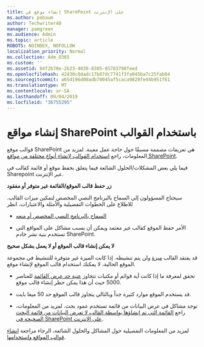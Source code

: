 ```yaml
---
title: إنشاء موقع في SharePoint على الإنترنت
ms.author: pebaum
author: Techwriter40
manager: pamgreen
ms.audience: Admin
ms.topic: article
ROBOTS: NOINDEX, NOFOLLOW
localization_priority: Normal
ms.collection: Adm_O365
ms.custom: ''
ms.assetid: 84f2b70e-2b23-4039-8305-85783798feed
ms.openlocfilehash: 42430c8dadc17b87dc7741f3fa045ba7c25fab84
ms.sourcegitcommit: a65d196d00adb70045af5caca9828fe44b951f61
ms.translationtype: MT
ms.contentlocale: ar-SA
ms.lasthandoff: 09/04/2019
ms.locfileid: "36755295"
---
```

# <a name="create-sharepoint-sites-using-templates"></a>إنشاء مواقع SharePoint باستخدام القوالب

قوالب موقع SharePoint هي تعريفات مصممة مسبقًا حول حاجة عمل معينة. لمزيد من المعلومات، راجع [استخدام القوالب لإنشاء أنواع مختلفة من مواقع SharePoint](https://support.office.com/article/using-templates-to-create-different-kinds-of-sharepoint-sites-449eccec-ff99-4cf3-b62e-dcfee37e8da4).

فيما يلي بعض المشكلات/الحلول الشائعة فيما يتعلق بحفظ موقع أو قائمة كقالب في Sharepoint عبر الإنترنت. 

**زر حفظ قالب الموقع/القائمة غير متوفر أو مفقود**

سيحتاج المسؤولون إلى السماح بالبرنامج النصي المخصص لتمكين ميزات القالب. للاطلاع على الخطوات التفصيلية والأمثلة والاعتبارات، انظر 

- [السماح بالبرنامج النصي المخصص أو منعه](https://docs.microsoft.com/sharepoint/allow-or-prevent-custom-script)

- الأمر حفظ الموقع كقالب غير معتمد ويمكن أن يسبب مشاكل على المواقع التي تستخدم بنية نشر خادم SharePoint.

**لا يمكن إنشاء قالب الموقع أو لا يعمل بشكل صحيح**

قد يفتقد القالب [ميزة](https://social.technet.microsoft.com/wiki/contents/articles/14423.sharepoint-2013-existing-features-guid.aspx) ولن يتم تنشيطه. إذا كانت الميزة غير متوفرة للتنشيط في مجموعة الموقع الحالية، لا يمكنك استخدام قالب الموقع لإنشاء موقع.

- تحقق لمعرفة ما إذا كانت أية قوائم أو مكتبات تتجاوز [عتبة حد عرض القائمة](https://support.office.com/article/Manage-large-lists-and-libraries-in-SharePoint-B8588DAE-9387-48C2-9248-C24122F07C59) للعناصر 5000 حيث أن هذا يمكن حظر إنشاء قالب موقع.

- قد يستخدم الموقع موارد كثيرة جداً وبالتالي يتجاوز قالب الموقع حد 50 ميغا بايت.


- توجد مشاكل في عرض البيانات من قائمة تستخدم عمود بحث. لمزيد من المعلومات، راجع [القائمة التي تم إنشاؤها بواسطة القالب لا تعرض البيانات من قائمة البحث الصحيحة في SharePoint على الإنترنت](https://docs.microsoft.com/sharepoint/support/lists-and-libraries/template-generated-list-incorrect-data).

لمزيد من المعلومات التفصيلية حول المشاكل والحلول الشائعة، الرجاء مراجعة [إنشاء قوالب المواقع واستخدامها](https://support.office.com/article/Create-and-use-site-templates-60371B0F-00E0-4C49-A844-34759EBDD989).



